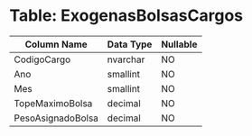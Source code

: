 # Table: ExogenasBolsasCargos

| Column Name | Data Type | Nullable |
|-------------|-----------|----------|
| CodigoCargo | nvarchar | NO |
| Ano | smallint | NO |
| Mes | smallint | NO |
| TopeMaximoBolsa | decimal | NO |
| PesoAsignadoBolsa | decimal | NO |
